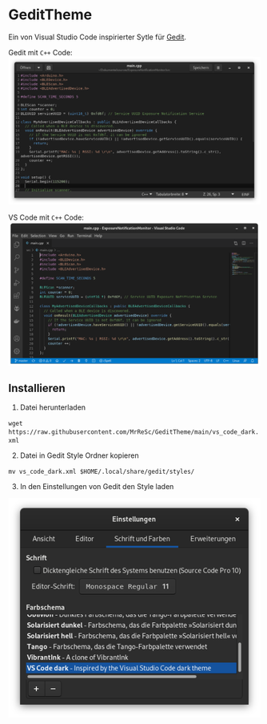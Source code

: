 # GeditTheme
Ein von Visual Studio Code inspirierter Sytle für [Gedit](https://wiki.gnome.org/Apps/Gedit).

Gedit mit `C++` Code:
![](docs/gedit.png)

VS Code mit `C++` Code:
![](docs/vscode.png)

## Installieren
1. Datei herunterladen

`wget https://raw.githubusercontent.com/MrReSc/GeditTheme/main/vs_code_dark.xml`

2. Datei in Gedit Style Ordner kopieren

`mv vs_code_dark.xml $HOME/.local/share/gedit/styles/`

3. In den Einstellungen von Gedit den Style laden

![](docs/theme_load.png)